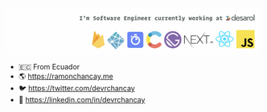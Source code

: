![Software developer](https://raw.githubusercontent.com/devrchancay/devrchancay/master/dev-banner.png)


- 🇪🇨 From Ecuador
- 🌎 https://ramonchancay.me
- 🐦 https://twitter.com/devrchancay
- 👔 https://linkedin.com/in/devrchancay


